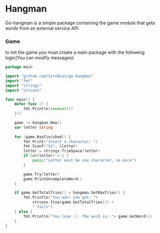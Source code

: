 Hangman
=======

Go-hangman is a simple package containing the game module that gets words from an external service API.

### Game

to init the game you must create a main package with the following
logic(You can modify messages):

~~~ go
package main

import "github.com/SiroDiaz/go-hangman"
import "fmt"
import "strings"
import "strconv"

func main() {
	defer func () {
		fmt.Println(recover())
	}()

	game := hangman.New()
	var letter string
	
	for !game.HasFinished() {
		fmt.Print("Insert a character: ")
		fmt.Scanf("%s", &letter)
		letter = strings.TrimSpace(letter)
		if len(letter) > 1 {
			panic("Letter must be one character, no more")
		}

		game.Try(letter)
		game.PrintUncompleteWord()
	}

	if game.GetTotalTries() < hangman.GetMaxTries() {
		fmt.Println("You won! you got: "+
			strconv.Itoa(game.GetTotalTries()) +
			" fails")
	} else {
		fmt.Println("You lose :(. The word is: "+ game.GetWord())
	}
}
~~~


